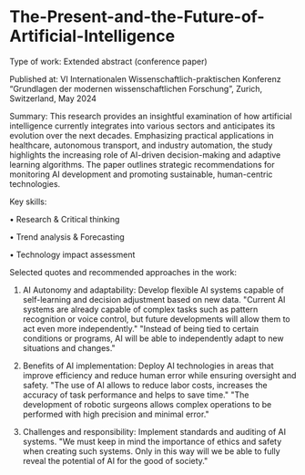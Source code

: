 # The-Present-and-the-Future-of-Artificial-Intelligence

Type of work: Extended abstract (conference paper)

Published at: VI Internationalen Wissenschaftlich-praktischen Konferenz “Grundlagen der modernen wissenschaftlichen Forschung”, Zurich, Switzerland, May 2024

Summary: This research provides an insightful examination of how artificial intelligence currently integrates into various sectors and anticipates its evolution over the next decades. Emphasizing practical applications in healthcare, autonomous transport, and industry automation, the study highlights the increasing role of AI-driven decision-making and adaptive learning algorithms. The paper outlines strategic recommendations for monitoring AI development and promoting sustainable, human-centric technologies.

Key skills:

•	Research & Critical thinking

•	Trend analysis & Forecasting

•	Technology impact assessment

Selected quotes and recommended approaches in the work:

1.	AI Autonomy and adaptability: Develop flexible AI systems capable of self-learning and decision adjustment based on new data.
"Current AI systems are already capable of complex tasks such as pattern recognition or voice control, but future developments will allow them to act even more independently."
"Instead of being tied to certain conditions or programs, AI will be able to independently adapt to new situations and changes."

2.	Benefits of AI implementation: Deploy AI technologies in areas that improve efficiency and reduce human error while ensuring oversight and safety.
"The use of AI allows to reduce labor costs, increases the accuracy of task performance and helps to save time."
"The development of robotic surgeons allows complex operations to be performed with high precision and minimal error."

3.	Challenges and responsibility: Implement standards and auditing of AI systems.
"We must keep in mind the importance of ethics and safety when creating such systems. Only in this way will we be able to fully reveal the potential of AI for the good of society."
